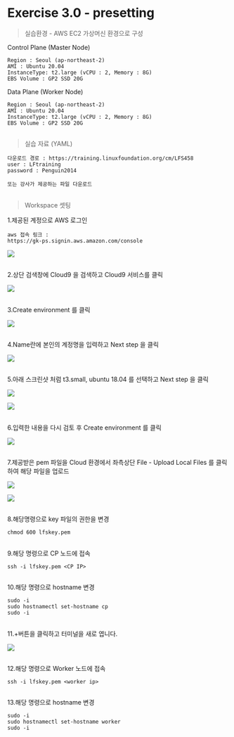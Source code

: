 # Exercise 3.0 - presetting

> 실습환경 - AWS EC2 가상머신 환경으로 구성

Control Plane (Master Node)

```
Region : Seoul (ap-northeast-2)
AMI : Ubuntu 20.04
InstanceType: t2.large (vCPU : 2, Memory : 8G)
EBS Volume : GP2 SSD 20G
```

Data Plane (Worker Node)

```
Region : Seoul (ap-northeast-2)
AMI : Ubuntu 20.04
InstanceType: t2.large (vCPU : 2, Memory : 8G)
EBS Volume : GP2 SSD 20G
```

##

> 실습 자료 (YAML)

```
다운로드 경로 : https://training.linuxfoundation.org/cm/LFS458
user : LFtraining
password : Penguin2014

또는 강사가 제공하는 파일 다운로드
```

##

> Workspace 셋팅

1.제공된 계정으로 AWS 로그인

```
aws 접속 링크 :
https://gk-ps.signin.aws.amazon.com/console
```

![](../img/awslogin.png)

##

2.상단 검색창에 Cloud9 을 검색하고 Cloud9 서비스를 클릭

![](../img/cloud9.png)

##

3.Create environment 를 클릭

![](../img/create.png)

##

4.Name란에 본인의 계정명을 입력하고 Next step 을 클릭

![](../img/name.png)

##

5.아래 스크린샷 처럼 t3.small, ubuntu 18.04 를 선택하고 Next step 을 클릭

![](../img/t3.png)

![](../img/ubuntu.png)

##

6.입력한 내용을 다시 검토 후 Create environment 를 클릭

![](../img/next.png)

##

7.제공받은 pem 파일을 Cloud 환경에서 좌측상단 File - Upload Local Files 를 클릭하여 해당 파일을 업로드

![](../img/uploadfile.png)

![](../img/key.png)

##

8.해당명령으로 key 파일의 권한을 변경

```
chmod 600 lfskey.pem
```

##

9.해당 명령으로 CP 노드에 접속

```
ssh -i lfskey.pem <CP IP>
```

##

10.해당 명령으로 hostname 변경

```
sudo -i
sudo hostnamectl set-hostname cp
sudo -i
```

##

11.+버튼을 클릭하고 터미널을 새로 엽니다.

![](../img/terminal.png)

##

12.해당 명령으로 Worker 노드에 접속

```
ssh -i lfskey.pem <worker ip>
```

##

13.해당 명령으로 hostname 변경

```
sudo -i
sudo hostnamectl set-hostname worker
sudo -i
```
